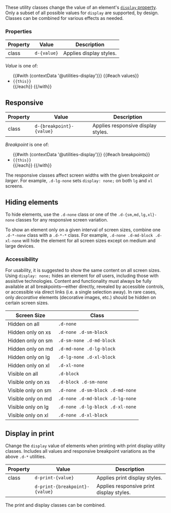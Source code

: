 These utility classes change the value of an element's [`display` property](https://developer.mozilla.org/en-US/docs/Web/CSS/display). Only a subset of all possible values for `display` are supported, by design. Classes can be combined for various effects as needed.

### Properties

| Property | Value       | Description             |
| -------- | ----------- | ----------------------- |
| class    | `d-{value}` | Applies display styles. |

_Value_ is one of:

<ul>
{{#with (contextData '@utilities-display')}}
  {{#each values}}
    <li><code>{{this}}</code></li>
  {{/each}}
{{/with}}
</ul>

## Responsive

| Property | Value                    | Description                        |
| -------- | ------------------------ | ---------------------------------- |
| class    | `d-{breakpoint}-{value}` | Applies responsive display styles. |

_Breakpoint_ is one of:

<ul>
{{#with (contextData '@utilities-display')}}
  {{#each breakpoints}}
    <li><code>{{this}}</code></li>
  {{/each}}
{{/with}}
</ul>

The responsive classes affect screen widths with the given breakpoint _or larger_. For example, `.d-lg-none` sets `display: none;` on both `lg` and `xl` screens.

## Hiding elements

To hide elements, use the `.d-none` class or one of the `.d-{sm,md,lg,xl}-none` classes for any responsive screen variation.

To show an element only on a given interval of screen sizes, combine one `.d-*-none` class with a `.d-*-*` class. For example, `.d-none .d-md-block .d-xl-none` will hide the element for all screen sizes except on medium and large devices.

### Accessibility

For usability, it is suggested to show the same content on all screen sizes. Using `display: none;` hides an element for _all_ users, including those with assistive technologies. Content and functionality must always be fully available at all breakpoints—either directly, revealed by accessible controls, or accessible via direct links (i.e. a single selection away). In rare cases, only _decorative_ elements (decorative images, etc.) should be hidden on certain screen sizes.

| Screen Size        | Class                            |
| ------------------ | -------------------------------- |
| Hidden on all      | `.d-none`                        |
| Hidden only on xs  | `.d-none .d-sm-block`            |
| Hidden only on sm  | `.d-sm-none .d-md-block`         |
| Hidden only on md  | `.d-md-none .d-lg-block`         |
| Hidden only on lg  | `.d-lg-none .d-xl-block`         |
| Hidden only on xl  | `.d-xl-none`                     |
| Visible on all     | `.d-block`                       |
| Visible only on xs | `.d-block .d-sm-none`            |
| Visible only on sm | `.d-none .d-sm-block .d-md-none` |
| Visible only on md | `.d-none .d-md-block .d-lg-none` |
| Visible only on lg | `.d-none .d-lg-block .d-xl-none` |
| Visible only on xl | `.d-none .d-xl-block`            |

## Display in print

Change the `display` value of elements when printing with print display utility classes. Includes all values and responsive breakpoint variations as the above `.d-*` utilities.

| Property | Value                          | Description                              |
| -------- | ------------------------------ | ---------------------------------------- |
| class    | `d-print-{value}`              | Applies print display styles.            |
|          | `d-print-{breakpoint}-{value}` | Applies responsive print display styles. |

The print and display classes can be combined.
